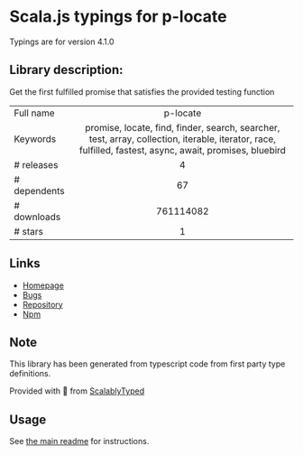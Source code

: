 
# Scala.js typings for p-locate

Typings are for version 4.1.0

## Library description:
Get the first fulfilled promise that satisfies the provided testing function

|                    |                 |
| ------------------ | :-------------: |
| Full name          | p-locate |
| Keywords           | promise, locate, find, finder, search, searcher, test, array, collection, iterable, iterator, race, fulfilled, fastest, async, await, promises, bluebird |
| # releases         | 4 |
| # dependents       | 67 |
| # downloads        | 761114082 |
| # stars            | 1 |

## Links
- [Homepage](https://github.com/sindresorhus/p-locate#readme)
- [Bugs](https://github.com/sindresorhus/p-locate/issues)
- [Repository](https://github.com/sindresorhus/p-locate)
- [Npm](https://www.npmjs.com/package/p-locate)
    


## Note
This library has been generated from typescript code from first party type definitions.

Provided with :purple_heart: from [ScalablyTyped](https://github.com/oyvindberg/ScalablyTyped)

## Usage
See [the main readme](../../readme.md) for instructions.


